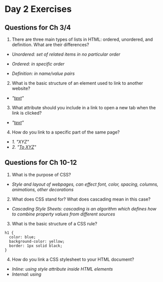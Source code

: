 # Day 2 Exercises

## Questions for Ch 3/4

1. There are three main types of lists in HTML: ordered, unordered, and definition. What are their differences?

* *Unordered: set of related items in no particular order*

* *Ordered: in specific order*

* *Definition: in name/value pairs*

2. What is the basic structure of an element used to link to another website?

* *"<a href="url">text</a>"*

3. What attribute should you include in a link to open a new tab when the link is clicked?

* *"<a href="url" target="_blank">text</a>"*

4. How do you link to a specific part of the same page?

* *1. "<a id="INSERT_YOUR_OBJECT_NAME_HERE">XYZ</a>"*
* *2. "<a href="#INSERT_YOUR_OBJECT_NAME_HERE">To XYZ</a>"*


## Questions for Ch 10-12

1. What is the purpose of CSS?

* *Style and layout of webpages, can effect font, color, spacing, columns, animations, other decorations*

2. What does CSS stand for? What does cascading mean in this case?

* *Cascading Style Sheets: cascading is an algorithm which defines how to combine property values from different sources*

3. What is the basic structure of a CSS rule?

```
h1 {
  color: blue;
  background-color: yellow;
  border: 1px solid black;
}
```

4. How do you link a CSS stylesheet to your HTML document?

* *Inline: using style attribute inside HTML elements*
* *Internal: using <style> element in <head>*
* *External: using <link> element to link to external CSS file*

5. When is it useful to use external stylesheets as opposed to using internal CSS?

* *Internal can be used for a single webpage, but external can be used to provide rules for an entire site*

6. Describe what a color hex code is.

* *6 symbol code for colors which references level of red, green, and blue in a color*

7. What are the three parts of an HSL color property?

* *Hue (color), saturation (how vivid/intense), lightness (how light or dark)*

8. In the world of typeface, what are the three main categories of fonts? What are the differences between them?

* *Serif, sans-serif, script (joined letter, cursive)*

9. When specifying font-size, what are the main three units used?

* *Points (12pt), pixels (10px), em (relative to parent element), percent (110%), vw (viewpoint width)*
* *Font-size: x-small/medium/xx-large*
